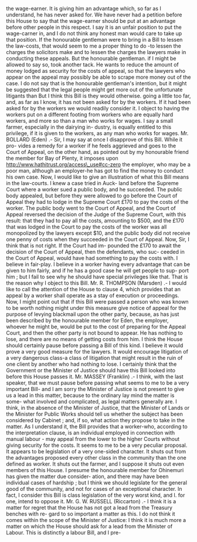 the wage-earner. It is giving him an advantage which, so far as I understand, he has never asked for. We have never had a petition before this House to say that the wage-earner should be put at an advantage before other people in this respect. I say it is an unfair position to put the wage-carner in, and I do not think any honest man would care to take up that position. If the honourable gentleman were to bring in a Bill to lessen the law-costs, that would seem to me a proper thing to do -to lessen the charges the solicitors make and to lessen the charges the lawyers make in conducting these appeals. But the honourable gentleman. if I might be allowed to say so, took another tack. He wants to reduce the amount of money lodged as security for the costs of appeal, so that the lawyers who appear on the appeal may possibly be able to scrape more money out of the case. I do not say that is the honourable gentleman's intention, but it might be suggested that the legal people might get more out of the unfortunate litigants than But I think this Bill is they would otherwise. going a little too far, and, as far as I know, it has not been asked for by the workers. If it had been asked for by the workers we would readily consider it. I object to having the workers put on a different footing from workers who are equally hard workers, and more so than a man who works for wages. I say a small farmer, especially in the dairying in- dustry, is equally entitled to this privilege, if it is given to the workers, as any man who works for wages. Mr. BOLLARD (Eden) .- Sir, I may say at once I disapprove of this Bill. While it pro- vides a remedy for a worker if he feels aggrieved and goes to the Court of Appeal, on the other hand, as pointed out by my honourable friend the member for Bay of Plenty, it imposes upon http://www.hathitrust.org/access\_use#cc-zero the employer, who may be a poor man, although an employer-he has got to find the money to conduct his own case. Now, I would like to give an illustration of what this Bill means in the law-courts. I knew a case tried in Auck- land before the Supreme Court where a worker sued a public body, and he succeeded. The public body appealed, but before they were allowed to go before the Court of Appeal they had to lodge in the Supreme Court £170 to pay the costs of the worker. The public body went to the Court of Appeal, and the Court of Appeal reversed the decision of the Judge of the Supreme Court, with this result: that they had to pay all the costs, amounting to $500, and the £170 that was lodged in the Court to pay the costs of the worker was all monopolized by the lawyers except $10, and the public body did not receive one penny of costs when they succeeded in the Court of Appeal. Now, Sir, I think that is not right. If the Court had im- pounded the £170 to await the decision of the Court of Appeal, then the defendants, who suc- ceeded in the Court of Appeal, would have had something to pay the costs with. I believe in fair-play. I believe in a worker having every advantage that can be given to him fairly, and if he has a good case he will get people to sup- port him ; but I fail to see why he should have special privileges like that. That is the reason why I object to this Bill. Mr. R. THOMPSON (Marsden) .- I would like to call the attention of the House to clause 4, which provides that an appeal by a worker shall operate as a stay of execution or proceedings. Now, I might point out that if this Bill were passed a person who was known to be worth nothing might under this measure give notice of appeal for the purpose of levying blackmail upon the other party, because, as has just been described by the honourable member for Eden, the employer, whoever he might be, would be put to the cost of preparing for the Appeal Court, and then the other party is not bound to appear. He has nothing to lose, and there are no means of getting costs from him. I think the House should certainly pause before passing a Bill of this kind. I believe it would prove a very good measure for the lawyers. It would encourage litigation of a very dangerous class-a class of litigation that might result in the ruin of one client by another who had nothing to lose. I certainly think that the Government or the Minister of Justice should have this Bill looked into before this House passes it. Mr. MASSEY (Franklin) .- I think, with the last speaker, that we must pause before passing what seems to me to be a very important Bill- and I am sorry the Minister of Justice is not present to give us a lead in this matter, because to the ordinary lay mind the matter is some- what involved and complicated, as legal matters generally are. I think, in the absence of the Minister of Justice, that the Minister of Lands or the Minister for Public Works should tell us whether the subject has been considered by Cabinet ; and, if so, what action they propose to take in the matter. As I understand it, the Bill provides that a worker-who, according to the interpretation clause, is an individual employed in connection with manual labour - may appeal from the lower to the higher Courts without giving security for the costs. It seems to me to be a very peculiar proposal. It appears to be legislation of a very one-sided character. It shuts out from the advantages proposed every other class in the community than the one defined as worker. It shuts out the farmer, and I suppose it shuts out even members of this House. I presume the honourable member for Ohinemuri has given the matter due consider- ation, and there may have been individual cases of hardship ; but I think we should legislate for the general good of the community, and not for cases of an exceptional character. In fact, I consider this Bill is class legislation of the very worst kind, and I. for one, intend to oppose it. Mr. G. W. RUSSELL (Riccarton) .- I think it is a matter for regret that the House has not got a lead from the Treasury benches with re- gard to so important a matter as this. I do not think it comes within the scope of the Minister of Justice: I think it is much more a matter on which the House should ask for a lead from the Minister of Labour. This is distinctly a labour Bill, and I pre- 